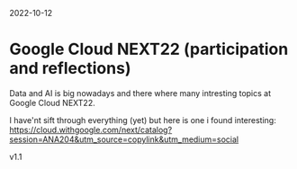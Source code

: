 2022-10-12 

# Google Cloud NEXT22 (participation and reflections)

Data and AI is big nowadays and there where many intresting topics at Google Cloud NEXT22.


I have'nt sift through everything (yet) but here is one i found interesting: 
https://cloud.withgoogle.com/next/catalog?session=ANA204&utm_source=copylink&utm_medium=social


v1.1
